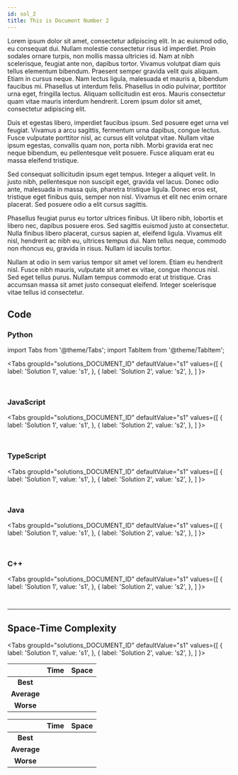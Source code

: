 ```yaml
---
id: sol_2
title: This is Document Number 2
---
```


Lorem ipsum dolor sit amet, consectetur adipiscing elit. In ac euismod odio, eu consequat dui. Nullam molestie consectetur risus id imperdiet. Proin sodales ornare turpis, non mollis massa ultricies id. Nam at nibh scelerisque, feugiat ante non, dapibus tortor. Vivamus volutpat diam quis tellus elementum bibendum. Praesent semper gravida velit quis aliquam. Etiam in cursus neque. Nam lectus ligula, malesuada et mauris a, bibendum faucibus mi. Phasellus ut interdum felis. Phasellus in odio pulvinar, porttitor urna eget, fringilla lectus. Aliquam sollicitudin est eros. Mauris consectetur quam vitae mauris interdum hendrerit. Lorem ipsum dolor sit amet, consectetur adipiscing elit.

Duis et egestas libero, imperdiet faucibus ipsum. Sed posuere eget urna vel feugiat. Vivamus a arcu sagittis, fermentum urna dapibus, congue lectus. Fusce vulputate porttitor nisl, ac cursus elit volutpat vitae. Nullam vitae ipsum egestas, convallis quam non, porta nibh. Morbi gravida erat nec neque bibendum, eu pellentesque velit posuere. Fusce aliquam erat eu massa eleifend tristique.

Sed consequat sollicitudin ipsum eget tempus. Integer a aliquet velit. In justo nibh, pellentesque non suscipit eget, gravida vel lacus. Donec odio ante, malesuada in massa quis, pharetra tristique ligula. Donec eros est, tristique eget finibus quis, semper non nisl. Vivamus et elit nec enim ornare placerat. Sed posuere odio a elit cursus sagittis.

Phasellus feugiat purus eu tortor ultrices finibus. Ut libero nibh, lobortis et libero nec, dapibus posuere eros. Sed sagittis euismod justo at consectetur. Nulla finibus libero placerat, cursus sapien at, eleifend ligula. Vivamus elit nisl, hendrerit ac nibh eu, ultrices tempus dui. Nam tellus neque, commodo non rhoncus eu, gravida in risus. Nullam id iaculis tortor.

Nullam at odio in sem varius tempor sit amet vel lorem. Etiam eu hendrerit nisl. Fusce nibh mauris, vulputate sit amet ex vitae, congue rhoncus nisl. Sed eget tellus purus. Nullam tempus commodo erat ut tristique. Cras accumsan massa sit amet justo consequat eleifend. Integer scelerisque vitae tellus id consectetur.

## Code

### Python

import Tabs from '@theme/Tabs';
import TabItem from '@theme/TabItem';

<Tabs
  groupId="solutions_DOCUMENT_ID"
  defaultValue="s1"
  values={[
    { label: 'Solution 1', value: 's1', },
    { label: 'Solution 2', value: 's2', },
  ]
}>
<TabItem value="s1">

```python

```

</TabItem>
<TabItem value="s2">

```python

```

</TabItem>
</Tabs>

### JavaScript

<Tabs
  groupId="solutions_DOCUMENT_ID"
  defaultValue="s1"
  values={[
    { label: 'Solution 1', value: 's1', },
    { label: 'Solution 2', value: 's2', },
  ]
}>
<TabItem value="s1">

```javascript

```

</TabItem>
<TabItem value="s2">

```javascript

```

</TabItem>
</Tabs>

### TypeScript

<Tabs
  groupId="solutions_DOCUMENT_ID"
  defaultValue="s1"
  values={[
    { label: 'Solution 1', value: 's1', },
    { label: 'Solution 2', value: 's2', },
  ]
}>
<TabItem value="s1">

```typescript

```

</TabItem>
<TabItem value="s2">

```typescript

```

</TabItem>
</Tabs>

### Java

<Tabs
  groupId="solutions_DOCUMENT_ID"
  defaultValue="s1"
  values={[
    { label: 'Solution 1', value: 's1', },
    { label: 'Solution 2', value: 's2', },
  ]
}>
<TabItem value="s1">

```java

```

</TabItem>
<TabItem value="s2">

```java

```

</TabItem>
</Tabs>

### C++

<Tabs
  groupId="solutions_DOCUMENT_ID"
  defaultValue="s1"
  values={[
    { label: 'Solution 1', value: 's1', },
    { label: 'Solution 2', value: 's2', },
  ]
}>
<TabItem value="s1">

```cpp

```

</TabItem>
<TabItem value="s2">

```cpp

```

</TabItem>
</Tabs>

---

## Space-Time Complexity

<Tabs
  groupId="solutions_DOCUMENT_ID"
  defaultValue="s1"
  values={[
    { label: 'Solution 1', value: 's1', },
    { label: 'Solution 2', value: 's2', },
  ]
}>
<TabItem value="s1">

| | Time | Space |
|:---:|:---:|:---:|
|**Best**|  |  |
|**Average**|  |  |
|**Worse**|  |  |

</TabItem>
<TabItem value="s2">

| | Time | Space |
|:---:|:---:|:---:|
|**Best**|  |  |
|**Average**|  |  |
|**Worse**|  |  |

</TabItem>
</Tabs>
